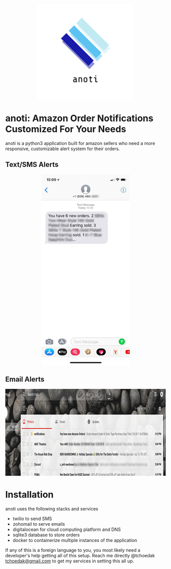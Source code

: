 <p align="center"><img height="300" width="300" src="logo.png" /></p>

# anoti: Amazon Order Notifications Customized For Your Needs
anoti is a python3 application built for amazon sellers who
need a more responsive, customizable alert system for their orders.

## Text/SMS Alerts
<p align="center"><img height="600" width="277" src="ios.png" /></p>

## Email Alerts
<p align="center"><img height="273" width="1000" src="email.png" /></p>

# Installation
anoti uses the following stacks and services

* twilio to send SMS
* zohomail to serve emails
* digitalocean for cloud computing platform and DNS
* sqlite3 database to store orders
* docker to containerize multiple instances of the application

If any of this is a foreign language to you, you most likely need a developer's
help getting all of this setup. Reach me directly @tchoedak <tchoedak@gmail.com>
to get my services in setting this all up.
